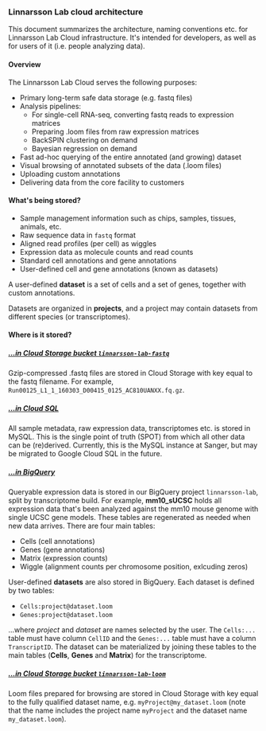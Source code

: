 ### Linnarsson Lab cloud architecture

This document summarizes the architecture, naming conventions etc. for Linnarsson Lab Cloud infrastructure. It's intended for 
developers, as well as for users of it (i.e. people analyzing data).

#### Overview

The Linnarsson Lab Cloud serves the following purposes:

* Primary long-term safe data storage (e.g. fastq files)
* Analysis pipelines:
  * For single-cell RNA-seq, converting fastq reads to expression matrices
  * Preparing .loom files from raw expression matrices
  * BackSPIN clustering on demand
  * Bayesian regression on demand
* Fast ad-hoc querying of the entire annotated (and growing) dataset
* Visual browsing of annotated subsets of the data (.loom files)
* Uploading custom annotations
* Delivering data from the core facility to customers

#### What's being stored?

* Sample management information such as chips, samples, tissues, animals, etc.
* Raw sequence data in ```fastq``` format
* Aligned read profiles (per cell) as wiggles 
* Expression data as molecule counts and read counts
* Standard cell annotations and gene annotations
* User-defined cell and gene annotations (known as datasets)

A user-defined **dataset** is a set of cells and a set of genes, together with custom annotations.

Datasets are organized in **projects**, and a project may contain datasets from different species (or transcriptomes).

#### Where is it stored?

##### [...in Cloud Storage bucket ```linnarsson-lab-fastq```](https://console.cloud.google.com/storage/browser/linnarsson-lab-fastq/?project=linnarsson-lab)
Gzip-compressed .fastq files are stored in Cloud Storage with key equal to the fastq filename. For example, ```Run00125_L1_1_160303_D00415_0125_AC810UANXX.fq.gz```.

##### [...in Cloud SQL](https://console.cloud.google.com/sql/instances/linnarsson-mysql/overview?project=linnarsson-lab&duration=PT1H)

All sample metadata, raw expression data, transcriptomes etc. is stored in MySQL. This is the single point of truth (SPOT)
from which all other data can be (re)derived. Currently, this is the MySQL instance at Sanger, but may be migrated to
Google Cloud SQL in the future.

##### [...in BigQuery](https://bigquery.cloud.google.com/queries/linnarsson-lab)
Queryable expression data is stored in our BigQuery project ```linnarsson-lab```, split by transcriptome build. For example, 
**mm10_sUCSC** holds all expression data that's been analyzed against the mm10 mouse genome with single UCSC gene models. 
These tables are regenerated as needed when new data arrives. There are four main tables:

  * Cells (cell annotations)
  * Genes (gene annotations)
  * Matrix (expression counts)
  * Wiggle (alignment counts per chromosome position, exlcuding zeros)
  
User-defined **datasets** are also stored in BigQuery. Each dataset is defined by two tables:

  * ```Cells:project@dataset.loom```
  * ```Genes:project@dataset.loom```

...where *project* and *dataset* are names selected by the user. The ```Cells:...``` table must have column ```CellID``` and 
the ```Genes:...``` table must have a column ```TranscriptID```. The dataset can be materialized by joining these tables
to the main tables (**Cells**, **Genes** and **Matrix**) for the transcriptome. 

##### [...in Cloud Storage bucket ```linnarsson-lab-loom```](https://console.cloud.google.com/storage/browser/linnarsson-lab-loom/?project=linnarsson-lab)
Loom files prepared for browsing are stored in Cloud Storage with key equal to the fully qualified dataset name, e.g. ```myProject@my_dataset.loom``` 
(note that the name includes the project name ```myProject``` and the dataset name ```my_dataset.loom```).

